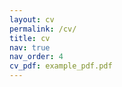 ```yaml
---
layout: cv
permalink: /cv/
title: cv
nav: true
nav_order: 4
cv_pdf: example_pdf.pdf
---
```

